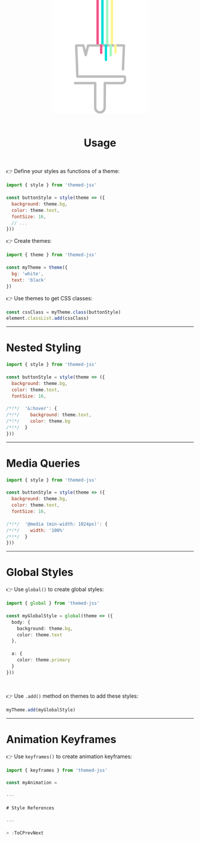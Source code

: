 <div align="center">
  <img src="/docs/assets/themed-jss-long.svg" width="256" style="margin-top: -96px">
  <br><br>
  <h1>Usage</h1>
</div>

<br>

👉 Define your styles as functions of a theme:

```js
import { style } from 'themed-jss'

const buttonStyle = style(theme => ({
  background: theme.bg,
  color: theme.text,
  fontSize: 16,
  // ...
}))
```

👉 Create themes:

```js
import { theme } from 'themed-jss'

const myTheme = theme({
  bg: 'white',
  text: 'black'
})
```

👉 Use themes to get CSS classes:

```js
const cssClass = myTheme.class(buttonStyle)
element.classList.add(cssClass)
```

---

# Nested Styling

```js
import { style } from 'themed-jss'

const buttonStyle = style(theme => ({
  background: theme.bg,
  color: theme.text,
  fontSize: 16,

/*!*/  '&:hover': {
/*!*/    background: theme.text,
/*!*/    color: theme.bg
/*!*/  }
}))
```

---

# Media Queries

```js
import { style } from 'themed-jss'

const buttonStyle = style(theme => ({
  background: theme.bg,
  color: theme.text,
  fontSize: 16,

/*!*/  '@media (min-width: 1024px)': {
/*!*/    width: '100%'
/*!*/  }
}))
```


---

# Global Styles

👉 Use `global()` to create global styles:

```ts
import { global } from 'themed-jss'

const myGlobalStyle = global(theme => ({
  body: {
    background: theme.bg,
    color: theme.text
  },

  a: {
    color: theme.primary
  }
}))
```

<br>

👉 Use `.add()` method on themes to add these styles:

```ts
myTheme.add(myGlobalStyle)
```

---

# Animation Keyframes

👉 Use `keyframes()` to create animation keyframes:

```js
import { keyframes } from 'themed-jss'

const myAnimation = 

---

# Style References

---

> :ToCPrevNext